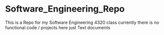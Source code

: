 # Software_Engineering_Repo
This is a Repo for my Software Engineering 4320 class
currently there is no functional code / projects here just Text documents
